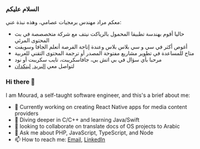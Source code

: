### السلام عليكم
معكم مراد مهندس برمجيات عصامي، وهذه نبذة عني:

- حاليا أقوم بهندسة تطبيقا المحمول بالرياكت نيتف مع شركة متخصصصة في بث المحتوى المرئي
- أغوص أكثر في سي و سي بلاس بلاس وعندة إتاحة الفرصة أتعلم الجافا وسويفت
- متاح للمساعدة في تطوير مشاريع مفتوحة المصدر أو ترجمة المحتوى التقني للعربية
- مرحبا بأي سؤال في بي اتش بي، جافاسكريبت، تايب سكريبت أو نود
- لتواصل معي [البريد](mailto:mouradbougarne@gmail.com), [لينكدان](https://www.linkedin.com/in/mouradbougarne/)

### Hi there 👋

I am Mourad, a self-taught software engineer, and this's a brief about me:

- 🔭 Currently working on creating React Native apps for media content providers
- 🌱 Diving deeper in C/C++ and learning Java/Swift
- 👯 looking to collaborate on translate docs of OS projects to Arabic
- 💬 Ask me about PHP, JavaScript, TypeScript, and Node
- 📫 How to reach me: [Email](mailto:contact@mbougarne.me), [LinkedIn](https://www.linkedin.com/in/mbougarne/)
